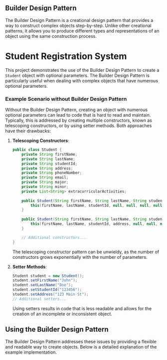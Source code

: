 

## Builder Design Pattern

The Builder Design Pattern is a creational design pattern that provides a way to construct complex objects step-by-step. Unlike other creational patterns, it allows you to produce different types and representations of an object using the same construction process.



# Student Registration System

This project demonstrates the use of the Builder Design Pattern to create a `Student` object with optional parameters. The Builder Design Pattern is particularly useful when dealing with complex objects that have numerous optional parameters.

### Example Scenario without Builder Design Pattern

Without the Builder Design Pattern, creating an object with numerous optional parameters can lead to code that is hard to read and maintain. Typically, this is addressed by creating multiple constructors, known as telescoping constructors, or by using setter methods. Both approaches have their drawbacks:

1. **Telescoping Constructors**:
    ```java
    public class Student {
        private String firstName;
        private String lastName;
        private String studentId;
        private String address;
        private String phoneNumber;
        private String email;
        private String major;
        private String minor;
        private List<String> extracurricularActivities;
        
        public Student(String firstName, String lastName, String studentId) {
            this(firstName, lastName, studentId, null, null, null, null, null, null);
        }
        
        public Student(String firstName, String lastName, String studentId, String address) {
            this(firstName, lastName, studentId, address, null, null, null, null, null);
        }

        // Additional constructors...
    }
    ```
   The telescoping constructor pattern can be unwieldy, as the number of constructors grows exponentially with the number of parameters.

2. **Setter Methods**:
    ```java
    Student student = new Student();
    student.setFirstName("John");
    student.setLastName("Doe");
    student.setStudentId("123456");
    student.setAddress("123 Main St");
    // Additional setters...
    ```
   Using setters results in code that is less readable and allows for the creation of an incomplete or inconsistent object.

## Using the Builder Design Pattern

The Builder Design Pattern addresses these issues by providing a flexible and readable way to create objects. Below is a detailed explanation of the example implementation.











